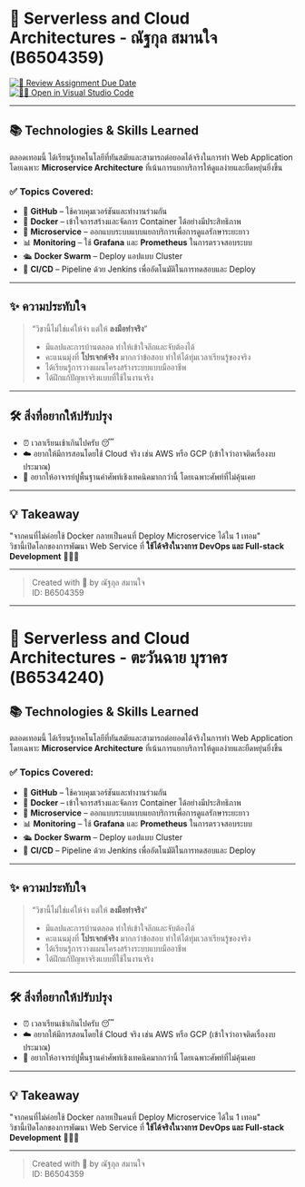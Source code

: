 # 🚀 Serverless and Cloud Architectures - ณัฐกุล สมานใจ (B6504359)

[![📆 Review Assignment Due Date](https://classroom.github.com/assets/deadline-readme-button-22041afd0340ce965d47ae6ef1cefeee28c7c493a6346c4f15d667ab976d596c.svg)](https://classroom.github.com/a/fvrf47Gn)  
[![🧑‍💻 Open in Visual Studio Code](https://classroom.github.com/assets/open-in-vscode-2e0aaae1b6195c2367325f4f02e2d04e9abb55f0b24a779b69b11b9e10269abc.svg)](https://classroom.github.com/online_ide?assignment_repo_id=19604059&assignment_repo_type=AssignmentRepo)

---

## 📚 Technologies & Skills Learned

ตลอดเทอมนี้ ได้เรียนรู้เทคโนโลยีที่ทันสมัยและสามารถต่อยอดได้จริงในการทำ Web Application โดยเฉพาะ **Microservice Architecture** ที่เน้นการแยกบริการให้ดูแลง่ายและยืดหยุ่นยิ่งขึ้น

### ✅ Topics Covered:
- 🐙 **GitHub** – ใช้ควบคุมเวอร์ชันและทำงานร่วมกัน
- 🐳 **Docker** – เข้าใจการสร้างและจัดการ Container ได้อย่างมีประสิทธิภาพ
- 🧩 **Microservice** – ออกแบบระบบแบบแยกบริการเพื่อการดูแลรักษาระยะยาว
- 📊 **Monitoring** – ใช้ **Grafana** และ **Prometheus** ในการตรวจสอบระบบ
- 🛳️ **Docker Swarm** – Deploy แอปแบบ Cluster
- 🔁 **CI/CD** – Pipeline ด้วย Jenkins เพื่ออัตโนมัติในการทดสอบและ Deploy

---

## ✨ ความประทับใจ

> “วิชานี้ไม่ใช่แค่ให้จำ แต่ให้ **ลงมือทำจริง**”  
> - มีแลปและการบ้านตลอด ทำให้เข้าใจลึกและจับต้องได้  
> - คะแนนมุ่งที่ **โปรเจกต์จริง** มากกว่าข้อสอบ ทำให้ได้ทุ่มเวลาเรียนรู้ของจริง  
> - ได้เรียนรู้การวางแผนโครงสร้างระบบแบบมืออาชีพ  
> - ได้ฝึกแก้ปัญหาจริงแบบที่ใช้ในงานจริง

---

## 🛠️ สิ่งที่อยากให้ปรับปรุง

- ⏰ เวลาเรียนเช้าเกินไปครับ 😴  
- ☁️ อยากให้มีการสอนโดยใช้ Cloud จริง เช่น AWS หรือ GCP (เข้าใจว่าอาจติดเรื่องงบประมาณ)  
- 📖 อยากให้อาจารย์ปูพื้นฐานคำศัพท์เชิงเทคนิคมากกว่านี้ โดยเฉพาะศัพท์ที่ไม่คุ้นเคย

---

## 💡 Takeaway

"จากคนที่ไม่ค่อยใช้ Docker กลายเป็นคนที่ Deploy Microservice ได้ใน 1 เทอม"  
วิชานี้เปิดโลกของการพัฒนา Web Service ที่ **ใช้ได้จริงในวงการ DevOps และ Full-stack Development** 👨‍💻🌐

---

> Created with 💙 by ณัฐกุล สมานใจ  
> ID: B6504359

---

# 🚀 Serverless and Cloud Architectures - ตะวันฉาย บุราคร (B6534240)

## 📚 Technologies & Skills Learned

ตลอดเทอมนี้ ได้เรียนรู้เทคโนโลยีที่ทันสมัยและสามารถต่อยอดได้จริงในการทำ Web Application โดยเฉพาะ **Microservice Architecture** ที่เน้นการแยกบริการให้ดูแลง่ายและยืดหยุ่นยิ่งขึ้น

### ✅ Topics Covered:
- 🐙 **GitHub** – ใช้ควบคุมเวอร์ชันและทำงานร่วมกัน
- 🐳 **Docker** – เข้าใจการสร้างและจัดการ Container ได้อย่างมีประสิทธิภาพ
- 🧩 **Microservice** – ออกแบบระบบแบบแยกบริการเพื่อการดูแลรักษาระยะยาว
- 📊 **Monitoring** – ใช้ **Grafana** และ **Prometheus** ในการตรวจสอบระบบ
- 🛳️ **Docker Swarm** – Deploy แอปแบบ Cluster
- 🔁 **CI/CD** – Pipeline ด้วย Jenkins เพื่ออัตโนมัติในการทดสอบและ Deploy

---

## ✨ ความประทับใจ

> “วิชานี้ไม่ใช่แค่ให้จำ แต่ให้ **ลงมือทำจริง**”  
> - มีแลปและการบ้านตลอด ทำให้เข้าใจลึกและจับต้องได้  
> - คะแนนมุ่งที่ **โปรเจกต์จริง** มากกว่าข้อสอบ ทำให้ได้ทุ่มเวลาเรียนรู้ของจริง  
> - ได้เรียนรู้การวางแผนโครงสร้างระบบแบบมืออาชีพ  
> - ได้ฝึกแก้ปัญหาจริงแบบที่ใช้ในงานจริง

---

## 🛠️ สิ่งที่อยากให้ปรับปรุง

- ⏰ เวลาเรียนเช้าเกินไปครับ 😴  
- ☁️ อยากให้มีการสอนโดยใช้ Cloud จริง เช่น AWS หรือ GCP (เข้าใจว่าอาจติดเรื่องงบประมาณ)  
- 📖 อยากให้อาจารย์ปูพื้นฐานคำศัพท์เชิงเทคนิคมากกว่านี้ โดยเฉพาะศัพท์ที่ไม่คุ้นเคย

---

## 💡 Takeaway

"จากคนที่ไม่ค่อยใช้ Docker กลายเป็นคนที่ Deploy Microservice ได้ใน 1 เทอม"  
วิชานี้เปิดโลกของการพัฒนา Web Service ที่ **ใช้ได้จริงในวงการ DevOps และ Full-stack Development** 👨‍💻🌐

---

> Created with 💙 by ณัฐกุล สมานใจ  
> ID: B6504359